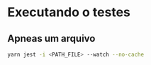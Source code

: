# Executando o testes

## Apneas um arquivo

```bash
yarn jest -i <PATH_FILE> --watch --no-cache
```